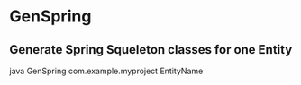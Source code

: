 # GenSpring
Generate Spring Squeleton classes for one Entity
----

  java GenSpring com.example.myproject EntityName
